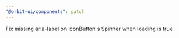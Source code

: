 ```yaml
---
"@orbit-ui/components": patch
---
```


Fix missing aria-label on IconButton's Spinner when loading is true
